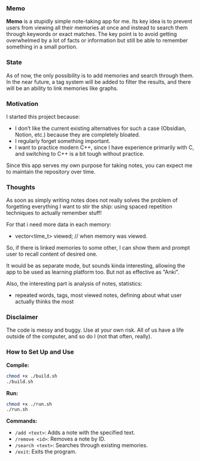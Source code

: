 ### Memo

**Memo** is a stupidly simple note-taking app for me. Its key idea is to prevent users from viewing all their memories at once and instead to search them through keywords or exact matches. The key point is to avoid getting overwhelmed by a lot of facts or information but still be able to remember something in a small portion.

### State

As of now, the only possibility is to add memories and search through them. In the near future, a tag system will be added to filter the results, and there will be an ability to link memories like graphs.

### Motivation

I started this project because:
- I don’t like the current existing alternatives for such a case (Obsidian, Notion, etc.) because they are completely bloated.
- I regularly forget something important.
- I want to practice modern C++, since I have experience primarily with C, and switching to C++ is a bit tough without practice.

Since this app serves my own purpose for taking notes, you can expect me to maintain the repository over time.

### Thoughts 
As soon as simply writing notes does not really solves the problem of forgetting everything
I want to stir the ship: using spaced repetition techniques to actually remember stuff!

For that i need more data in each memory:
  - vector<time_t> viewed; // when memory was viewed. 

So, if there is linked memories to some other, I can show them and prompt user
 to recall content of desired one. 

It would be as separate mode, but sounds kinda interesting, allowing the app to be used as learning platform too. But not as effective as "Anki".

Also, the interesting part is analysis of notes, statistics:
 - repeated words, tags, most viewed notes, defining about what user actually thinks the most 

### Disclaimer

The code is messy and buggy. Use at your own risk. All of us have a life outside of the computer, and so do I (not that often, really).

### How to Set Up and Use

**Compile:**

```bash
chmod +x ./build.sh
./build.sh
```

**Run:**

```bash
chmod +x ./run.sh
./run.sh
```

**Commands:**

- `/add <text>`: Adds a note with the specified text.
- `/remove <id>`: Removes a note by ID.
- `/search <text>`: Searches through existing memories.
- `/exit`: Exits the program.